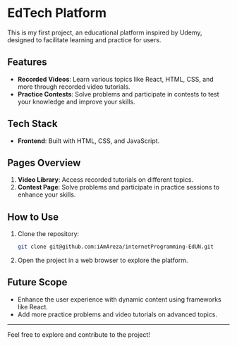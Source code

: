 # EdTech Platform

This is my first project, an educational platform inspired by Udemy, designed to facilitate learning and practice for users.

## Features
- **Recorded Videos**: Learn various topics like React, HTML, CSS, and more through recorded video tutorials.
- **Practice Contests**: Solve problems and participate in contests to test your knowledge and improve your skills.

## Tech Stack
- **Frontend**: Built with HTML, CSS, and JavaScript.

## Pages Overview
1. **Video Library**: Access recorded tutorials on different topics.
2. **Contest Page**: Solve problems and participate in practice sessions to enhance your skills.

## How to Use
1. Clone the repository:
   ```bash
   git clone git@github.com:iAmAreza/internetProgramming-EdUN.git
   ```
2. Open the project in a web browser to explore the platform.

## Future Scope
- Enhance the user experience with dynamic content using frameworks like React.
- Add more practice problems and video tutorials on advanced topics.

---

Feel free to explore and contribute to the project!
